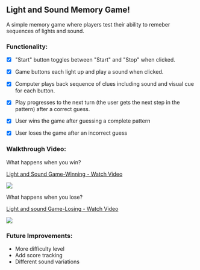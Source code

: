 ## Light and Sound Memory Game!

A simple memory game where players test their ability to remeber sequences of lights and sound.

### Functionality:
- [X] "Start" button toggles between "Start" and "Stop" when clicked. 

- [X] Game buttons each light up and play a sound when clicked. 

- [X] Computer plays back sequence of clues including sound and visual cue for each button.

- [X] Play progresses to the next turn (the user gets the next step in the pattern) after a correct guess. 

- [X] User wins the game after guessing a complete pattern

- [X] User loses the game after an incorrect guess

### Walkthrough Video:
What happens when you win?

<div>
    <a href="https://www.loom.com/share/d06fa846fbaf459583da72dd2edcf2e8">
      <p>Light and Sound Game-Winning - Watch Video</p>
    </a>
    <a href="https://www.loom.com/share/d06fa846fbaf459583da72dd2edcf2e8">
      <img style="max-width:300px;" src="https://cdn.loom.com/sessions/thumbnails/d06fa846fbaf459583da72dd2edcf2e8-7937e98688303780-full-play.gif">
    </a>
  </div>

What happens when you lose?
<div>
    <a href="https://www.loom.com/share/72751d08eac24b309e1beb8b7d6a2f6d">
      <p>Light and sound Game-Losing - Watch Video</p>
    </a>
    <a href="https://www.loom.com/share/72751d08eac24b309e1beb8b7d6a2f6d">
      <img style="max-width:300px;" src="https://cdn.loom.com/sessions/thumbnails/72751d08eac24b309e1beb8b7d6a2f6d-f8fcfbed22705055-full-play.gif">
    </a>
  </div>

### Future Improvements:
- More difficulty level
- Add score tracking
- Different sound variations

